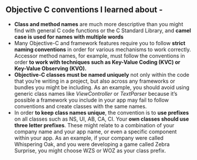 ## Objective C conventions I learned about -
* **Class and method names** are much more descriptive than you might find with general C code functions or the C Standard Library, and **camel case is used for names with multiple words**
* Many Objective-C and framework features require you to follow **strict naming conventions** in order for various mechanisms to work correctly. Accessor method names, for example, must follow the conventions in order **to work with techniques such as Key-Value Coding (KVC) or Key-Value Observing (KVO).**
* **Objective-C classes must be named uniquely** not only within the code that you’re writing in a project, but also across any frameworks or bundles you might be including. As an example, you should avoid using generic class names like *ViewController* or *TextParser* because it’s possible a framework you include in your app may fail to follow conventions and create classes with the same names.
* In order **to keep class names unique**, the convention is to **use prefixes** on all classes such as NS, UI, AB, CA, CI. Your **own classes should use three letter prefixes**. These might relate to a combination of your company name and your app name, or even a specific component within your app. As an example, if your company were called Whispering Oak, and you were developing a game called Zebra Surprise, you might choose WZS or WOZ as your class prefix.
